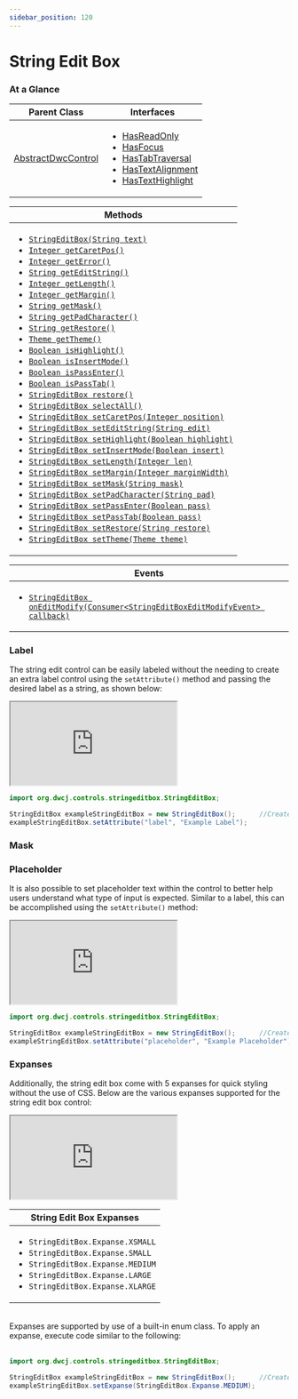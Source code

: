 ```yaml
---
sidebar_position: 120 
---
```


# String Edit Box

### At a Glance


|Parent Class| Interfaces |
|------------|------------|
|[AbstractDwcControl](#)| <ul><li>[HasReadOnly](#)</li><li>[HasFocus](#)</li><li>[HasTabTraversal](#)</li><li>[HasTextAlignment](#)</li><li>[HasTextHighlight](#)</li></ul>|

| Methods |
|------------|
| <ul><li>[`StringEditBox(String text)`](#)</li><li>[`Integer getCaretPos()`](#)</li><li>[`Integer getError()`](#)</li><li>[`String getEditString()`](#)</li><li>[`Integer getLength()`](#)</li><li>[`Integer getMargin()`](#)</li><li>[`String getMask()`](#)</li><li>[`String getPadCharacter()`](#)</li><li>[`String getRestore()`](#)</li><li>[`Theme getTheme()`](#)</li><li>[`Boolean isHighlight()`](#)</li><li>[`Boolean isInsertMode()`](#)</li><li>[`Boolean isPassEnter()`](#)</li><li>[`Boolean isPassTab()`](#)</li><li>[`StringEditBox restore()`](#)</li><li>[`StringEditBox selectAll()`](#)</li><li>[`StringEditBox setCaretPos(Integer position)`](#)</li><li>[`StringEditBox setEditString(String edit)`](#)</li><li>[`StringEditBox setHighlight(Boolean highlight)`](#)</li><li>[`StringEditBox setInsertMode(Boolean insert)`](#)</li><li>[`StringEditBox setLength(Integer len)`](#)</li><li>[`StringEditBox setMargin(Integer marginWidth)`](#)</li><li>[`StringEditBox setMask(String mask)`](#)</li><li>[`StringEditBox setPadCharacter(String pad)`](#)</li><li>[`StringEditBox setPassEnter(Boolean pass)`](#)</li><li>[`StringEditBox setPassTab(Boolean pass)`](#)</li><li>[`StringEditBox setRestore(String restore)`](#)</li><li>[`StringEditBox setTheme(Theme theme)`](#)</li></ul>|


| Events |
|------------|
| <ul><li>[`StringEditBox onEditModify(Consumer<StringEditBoxEditModifyEvent> callback)`](#)</li></ul> |


### Label


The string edit control can be easily labeled without the needing to create an extra label control using the `setAttribute()` method and passing the desired label as a string, as shown below: <br/>

<iframe 
loading="lazy"
src='http://localhost:8888/webapp/dwcj_control_demos?class=org.dwcj.control_demos.stringeditdemos.StringEditLabelDemo' 
style={{"width": "100%", "height":"125px"}}></iframe><br/>

```java
import org.dwcj.controls.stringeditbox.StringEditBox;

StringEditBox exampleStringEditBox = new StringEditBox();      //Creates a new StringEditBox
exampleStringEditBox.setAttribute("label", "Example Label");     
```


### Mask

### Placeholder

It is also possible to set placeholder text within the control to better help users understand what type of input is expected. Similar to a label, this can be accomplished using the `setAttribute()` method: <br/>

<iframe 
loading="lazy"
src='http://localhost:8888/webapp/dwcj_control_demos?class=org.dwcj.control_demos.stringeditdemos.StringEditPlaceholder' 
style={{"width": "100%", "height":"125px"}}></iframe><br/>

```java
import org.dwcj.controls.stringeditbox.StringEditBox;

StringEditBox exampleStringEditBox = new StringEditBox();      //Creates a new StringEditBox
exampleStringEditBox.setAttribute("placeholder", "Example Placeholder");
```

### Expanses

Additionally, the string edit box come with 5 expanses for quick styling without the use of CSS.
Below are the various expanses supported for the string edit box control: <br/>

<iframe 
loading="lazy"
src='http://localhost:8888/webapp/dwcj_control_demos?class=org.dwcj.control_demos.stringeditdemos.StringEditExpanse' 
style={{"width": "100%", "height":"125px"}}></iframe><br/>

|String Edit Box Expanses|
|-|
|<ul><li>```StringEditBox.Expanse.XSMALL```</li><li>```StringEditBox.Expanse.SMALL```</li><li>```StringEditBox.Expanse.MEDIUM```</li><li>```StringEditBox.Expanse.LARGE```</li><li>```StringEditBox.Expanse.XLARGE```</li></ul>|

<br/>Expanses are supported by use of a built-in enum class. To apply an expanse, execute code similar to the following: <br/><br />

```java
import org.dwcj.controls.stringeditbox.StringEditBox;

StringEditBox exampleStringEditBox = new StringEditBox();      //Creates a new StringEditBox
exampleStringEditBox.setExpanse(StringEditBox.Expanse.MEDIUM);     
```
